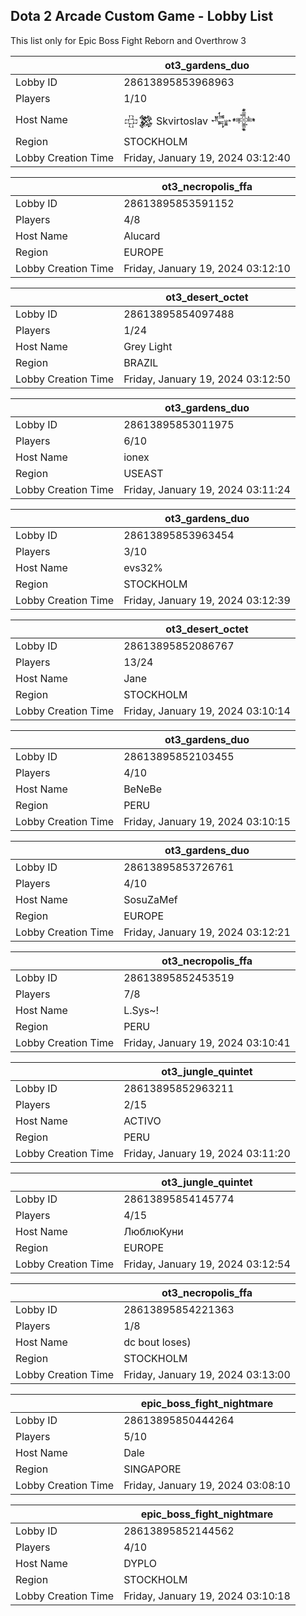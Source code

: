 ## Dota 2 Arcade Custom Game - Lobby List

This list only for Epic Boss Fight Reborn and Overthrow 3

|  | ot3_gardens_duo |
| ------ | ------ |
| Lobby ID | 28613895853968963 |
| Players | 1/10 |
| Host Name | 𒇫𒄆 Skvirtoslav 𒂝𒀱 |
| Region | STOCKHOLM |
| Lobby Creation Time | Friday, January 19, 2024 03:12:40 |


|  | ot3_necropolis_ffa |
| ------ | ------ |
| Lobby ID | 28613895853591152 |
| Players | 4/8 |
| Host Name | Alucard |
| Region | EUROPE |
| Lobby Creation Time | Friday, January 19, 2024 03:12:10 |


|  | ot3_desert_octet |
| ------ | ------ |
| Lobby ID | 28613895854097488 |
| Players | 1/24 |
| Host Name | Grey Light |
| Region | BRAZIL |
| Lobby Creation Time | Friday, January 19, 2024 03:12:50 |


|  | ot3_gardens_duo |
| ------ | ------ |
| Lobby ID | 28613895853011975 |
| Players | 6/10 |
| Host Name | ionex |
| Region | USEAST |
| Lobby Creation Time | Friday, January 19, 2024 03:11:24 |


|  | ot3_gardens_duo |
| ------ | ------ |
| Lobby ID | 28613895853963454 |
| Players | 3/10 |
| Host Name | evs32% |
| Region | STOCKHOLM |
| Lobby Creation Time | Friday, January 19, 2024 03:12:39 |


|  | ot3_desert_octet |
| ------ | ------ |
| Lobby ID | 28613895852086767 |
| Players | 13/24 |
| Host Name | Jane |
| Region | STOCKHOLM |
| Lobby Creation Time | Friday, January 19, 2024 03:10:14 |


|  | ot3_gardens_duo |
| ------ | ------ |
| Lobby ID | 28613895852103455 |
| Players | 4/10 |
| Host Name | BeNeBe |
| Region | PERU |
| Lobby Creation Time | Friday, January 19, 2024 03:10:15 |


|  | ot3_gardens_duo |
| ------ | ------ |
| Lobby ID | 28613895853726761 |
| Players | 4/10 |
| Host Name | SosuZaMef |
| Region | EUROPE |
| Lobby Creation Time | Friday, January 19, 2024 03:12:21 |


|  | ot3_necropolis_ffa |
| ------ | ------ |
| Lobby ID | 28613895852453519 |
| Players | 7/8 |
| Host Name | L.Sys~! |
| Region | PERU |
| Lobby Creation Time | Friday, January 19, 2024 03:10:41 |


|  | ot3_jungle_quintet |
| ------ | ------ |
| Lobby ID | 28613895852963211 |
| Players | 2/15 |
| Host Name | ACTIVO |
| Region | PERU |
| Lobby Creation Time | Friday, January 19, 2024 03:11:20 |


|  | ot3_jungle_quintet |
| ------ | ------ |
| Lobby ID | 28613895854145774 |
| Players | 4/15 |
| Host Name | ЛюблюКуни |
| Region | EUROPE |
| Lobby Creation Time | Friday, January 19, 2024 03:12:54 |


|  | ot3_necropolis_ffa |
| ------ | ------ |
| Lobby ID | 28613895854221363 |
| Players | 1/8 |
| Host Name | dc bout loses) |
| Region | STOCKHOLM |
| Lobby Creation Time | Friday, January 19, 2024 03:13:00 |


|  | epic_boss_fight_nightmare |
| ------ | ------ |
| Lobby ID | 28613895850444264 |
| Players | 5/10 |
| Host Name | Dale |
| Region | SINGAPORE |
| Lobby Creation Time | Friday, January 19, 2024 03:08:10 |


|  | epic_boss_fight_nightmare |
| ------ | ------ |
| Lobby ID | 28613895852144562 |
| Players | 4/10 |
| Host Name | DYPLO |
| Region | STOCKHOLM |
| Lobby Creation Time | Friday, January 19, 2024 03:10:18 |


